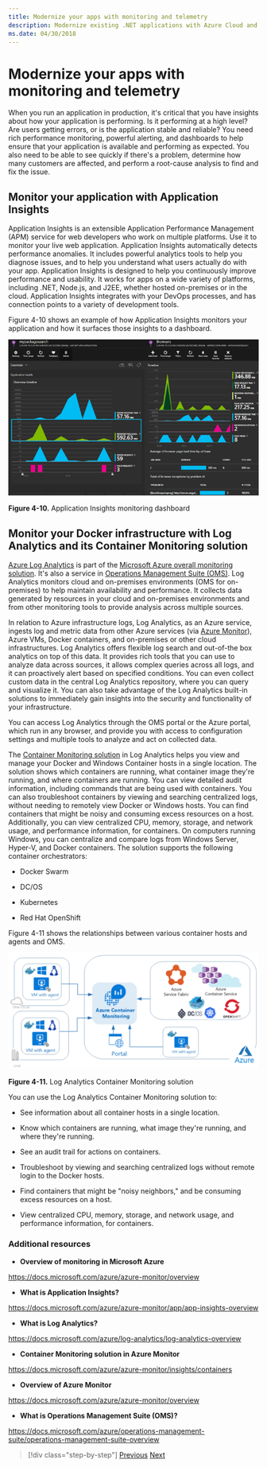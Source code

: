 ```yaml
---
title: Modernize your apps with monitoring and telemetry
description: Modernize existing .NET applications with Azure Cloud and Windows containers | Modernize your apps with monitoring and telemetry
ms.date: 04/30/2018
---
```

# Modernize your apps with monitoring and telemetry

When you run an application in production, it's critical that you have insights about how your application is performing. Is it performing at a high level? Are users getting errors, or is the application stable and reliable? You need rich performance monitoring, powerful alerting, and dashboards to help ensure that your application is available and performing as expected. You also need to be able to see quickly if there's a problem, determine how many customers are affected, and perform a root-cause analysis to find and fix the issue.

## Monitor your application with Application Insights

Application Insights is an extensible Application Performance Management (APM) service for web developers who work on multiple platforms. Use it to monitor your live web application. Application Insights automatically detects performance anomalies. It includes powerful analytics tools to help you diagnose issues, and to help you understand what users actually do with your app. Application Insights is designed to help you continuously improve performance and usability. It works for apps on a wide variety of platforms, including .NET, Node.js, and J2EE, whether hosted on-premises or in the cloud. Application Insights integrates with your DevOps processes, and has connection points to a variety of development tools.

Figure 4-10 shows an example of how Application Insights monitors your application and how it surfaces those insights to a dashboard.

![Screenshot of Application Insights monitoring dashboard.](./media/modernize-your-apps-with-monitoring-and-telemetry/application-insights-monitoring-dashboard.png)

**Figure 4-10.** Application Insights monitoring dashboard

## Monitor your Docker infrastructure with Log Analytics and its Container Monitoring solution

[Azure Log Analytics](/azure/log-analytics/log-analytics-overview) is part of the [Microsoft Azure overall monitoring solution](/azure/monitoring-and-diagnostics/monitoring-overview). It's also a service in [Operations Management Suite (OMS)](/azure/operations-management-suite/operations-management-suite-overview). Log Analytics monitors cloud and on-premises environments (OMS for on-premises) to help maintain availability and performance. It collects data generated by resources in your cloud and on-premises environments and from other monitoring tools to provide analysis across multiple sources.

In relation to Azure infrastructure logs, Log Analytics, as an Azure service, ingests log and metric data from other Azure services (via [Azure Monitor](/azure/monitoring-and-diagnostics/monitoring-overview-azure-monitor)), Azure VMs, Docker containers, and on-premises or other cloud infrastructures. Log Analytics offers flexible log search and out-of-the box analytics on top of this data. It provides rich tools that you can use to analyze data across sources, it allows complex queries across all logs, and it can proactively alert based on specified conditions. You can even collect custom data in the central Log Analytics repository, where you can query and visualize it. You can also take advantage of the Log Analytics built-in solutions to immediately gain insights into the security and functionality of your infrastructure.

You can access Log Analytics through the OMS portal or the Azure portal, which run in any browser, and provide you with access to configuration settings and multiple tools to analyze and act on collected data.

The [Container Monitoring solution](/azure/log-analytics/log-analytics-containers) in Log Analytics helps you view and manage your Docker and Windows Container hosts in a single location. The solution shows which containers are running, what container image they're running, and where containers are running. You can view detailed audit information, including commands that are being used with containers. You can also troubleshoot containers by viewing and searching centralized logs, without needing to remotely view Docker or Windows hosts. You can find containers that might be noisy and consuming excess resources on a host. Additionally, you can view centralized CPU, memory, storage, and network usage, and performance information, for containers. On computers running Windows, you can centralize and compare logs from Windows Server, Hyper-V, and Docker containers. The solution supports the following container orchestrators:

- Docker Swarm

- DC/OS

- Kubernetes

- Red Hat OpenShift

Figure 4-11 shows the relationships between various container hosts and agents and OMS.

![Screenshot of the Log Analytics Container Monitoring solution.](./media/modernize-your-apps-with-monitoring-and-telemetry/log-analytics-container-monitoring-solution.png)

**Figure 4-11.** Log Analytics Container Monitoring solution

You can use the Log Analytics Container Monitoring solution to:

- See information about all container hosts in a single location.

- Know which containers are running, what image they're running, and where they're running.

- See an audit trail for actions on containers.

- Troubleshoot by viewing and searching centralized logs without remote login to the Docker hosts.

- Find containers that might be "noisy neighbors," and be consuming excess resources on a host.

- View centralized CPU, memory, storage, and network usage, and performance information, for containers.

### Additional resources

- **Overview of monitoring in Microsoft Azure**

<https://docs.microsoft.com/azure/azure-monitor/overview>

- **What is Application Insights?**

<https://docs.microsoft.com/azure/azure-monitor/app/app-insights-overview>

- **What is Log Analytics?**

<https://docs.microsoft.com/azure/log-analytics/log-analytics-overview>

- **Container Monitoring solution in Azure Monitor**

<https://docs.microsoft.com/azure/azure-monitor/insights/containers>

- **Overview of Azure Monitor**

<https://docs.microsoft.com/azure/azure-monitor/overview>

- **What is Operations Management Suite (OMS)?**

<https://docs.microsoft.com/azure/operations-management-suite/operations-management-suite-overview>

>[!div class="step-by-step"]
>[Previous](build-resilient-services-ready-for-the-cloud-embrace-transient-failures-in-the-cloud.md)
>[Next](life-cycle-ci-cd-pipelines-devops-tools.md)
